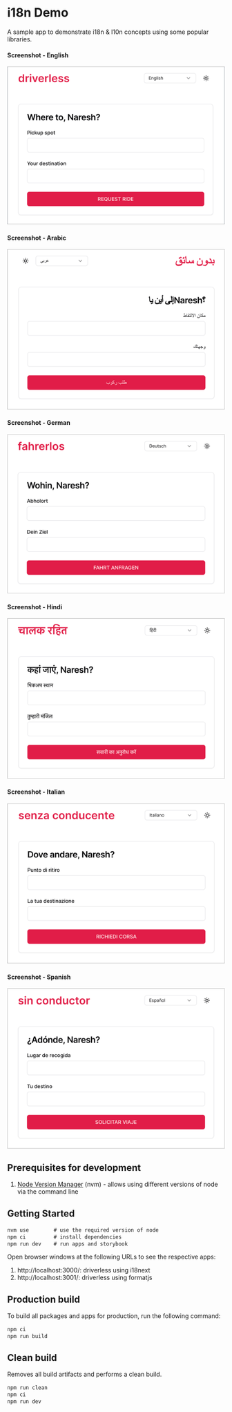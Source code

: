 # i18n Demo

A sample app to demonstrate i18n & l10n concepts using some popular libraries.

#### Screenshot - English

![Screenshot - English](assets/screenshot-en.png)

#### Screenshot - Arabic

![Screenshot - Arabic](assets/screenshot-ar.png)

#### Screenshot - German

![Screenshot - German](assets/screenshot-de.png)

#### Screenshot - Hindi

![Screenshot - Hindi](assets/screenshot-hi.png)

#### Screenshot - Italian

![Screenshot - Italian](assets/screenshot-it.png)

#### Screenshot - Spanish

![Screenshot - Spanish](assets/screenshot-es.png)

## Prerequisites for development

1. [Node Version Manager](https://github.com/nvm-sh/nvm) (nvm) - allows using
   different versions of node via the command line

## Getting Started

```shell
nvm use        # use the required version of node
npm ci         # install dependencies
npm run dev    # run apps and storybook
```

Open browser windows at the following URLs to see the respective apps:

1. http://localhost:3000/: driverless using i18next
2. http://localhost:3001/: driverless using formatjs

## Production build

To build all packages and apps for production, run the following command:

```shell
npm ci
npm run build
```

## Clean build

Removes all build artifacts and performs a clean build.

```shell
npm run clean
npm ci
npm run dev
```
